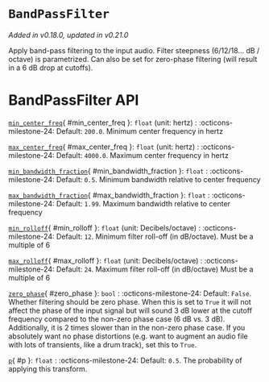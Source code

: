 # `BandPassFilter`

_Added in v0.18.0, updated in v0.21.0_

Apply band-pass filtering to the input audio. Filter steepness (6/12/18... dB / octave)
is parametrized. Can also be set for zero-phase filtering (will result in a 6 dB drop at
cutoffs).

# BandPassFilter API

[`min_center_freq`](#min_center_freq){ #min_center_freq }: `float` (unit: hertz)
:   :octicons-milestone-24: Default: `200.0`. Minimum center frequency in hertz

[`max_center_freq`](#max_center_freq){ #max_center_freq }: `float` (unit: hertz)
:   :octicons-milestone-24: Default: `4000.0`. Maximum center frequency in hertz

[`min_bandwidth_fraction`](#min_bandwidth_fraction){ #min_bandwidth_fraction }: `float`
:   :octicons-milestone-24: Default: `0.5`. Minimum bandwidth relative to center frequency

[`max_bandwidth_fraction`](#max_bandwidth_fraction){ #max_bandwidth_fraction }: `float`
:   :octicons-milestone-24: Default: `1.99`. Maximum bandwidth relative to center frequency

[`min_rolloff`](#min_rolloff){ #min_rolloff }: `float` (unit: Decibels/octave)
:   :octicons-milestone-24: Default: `12`. Minimum filter roll-off (in dB/octave).
    Must be a multiple of 6

[`max_rolloff`](#max_rolloff){ #max_rolloff }: `float` (unit: Decibels/octave)
:   :octicons-milestone-24: Default: `24`. Maximum filter roll-off (in dB/octave)
    Must be a multiple of 6

[`zero_phase`](#zero_phase){ #zero_phase }: `bool`
:   :octicons-milestone-24: Default: `False`. Whether filtering should be zero phase.
    When this is set to `True` it will not affect the phase of the input signal but will
    sound 3 dB lower at the cutoff frequency compared to the non-zero phase case (6 dB
    vs. 3 dB). Additionally, it is 2 times slower than in the non-zero phase case. If
    you absolutely want no phase distortions (e.g. want to augment an audio file with
    lots of transients, like a drum track), set this to `True`.

[`p`](#p){ #p }: `float`
:   :octicons-milestone-24: Default: `0.5`. The probability of applying this transform.
